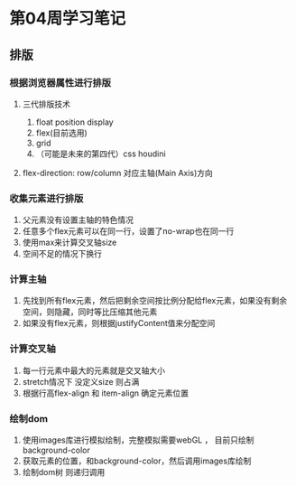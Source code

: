 # 第04周学习笔记

## 排版

### 根据浏览器属性进行排版

1. 三代排版技术
   1. float position display
   2. flex(目前选用)
   3. grid
   4. （可能是未来的第四代）css houdini

2. flex-direction: row/column 对应主轴(Main Axis)方向

### 收集元素进行排版

1. 父元素没有设置主轴的特色情况
2. 任意多个flex元素可以在同一行，设置了no-wrap也在同一行
3. 使用max来计算交叉轴size
4. 空间不足的情况下换行

### 计算主轴

1. 先找到所有flex元素，然后把剩余空间按比例分配给flex元素，如果没有剩余空间，则隐藏，同时等比压缩其他元素
2. 如果没有flex元素，则根据justifyContent值来分配空间

### 计算交叉轴

1. 每一行元素中最大的元素就是交叉轴大小
2. stretch情况下 没定义size 则占满
3. 根据行高flex-align 和 item-align 确定元素位置

### 绘制dom

1. 使用images库进行模拟绘制，完整模拟需要webGL ， 目前只绘制background-color
2. 获取元素的位置，和background-color，然后调用images库绘制
3. 绘制dom树 则递归调用
